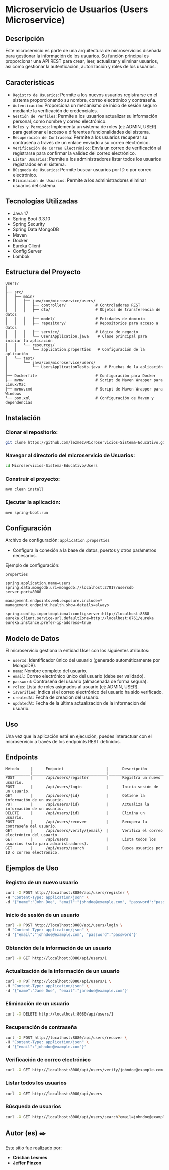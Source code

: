 # Microservicio de Usuarios (Users Microservice)

## Descripción
Este microservicio es parte de una arquitectura de microservicios diseñada para gestionar la información de los usuarios. Su función principal es proporcionar una API REST para crear, leer, actualizar y eliminar usuarios, así como gestionar la autenticación, autorización y roles de los usuarios.

## Características
- `Registro de Usuarios`: Permite a los nuevos usuarios registrarse en el sistema proporcionando su nombre, correo electrónico y contraseña.
- `Autenticación`: Proporciona un mecanismo de inicio de sesión seguro mediante la verificación de credenciales.
- `Gestión de Perfiles`: Permite a los usuarios actualizar su información personal, como nombre y correo electrónico.
- `Roles y Permisos`: Implementa un sistema de roles (ej: ADMIN, USER) para gestionar el acceso a diferentes funcionalidades del sistema.
- `Recuperación de Contraseña`: Permite a los usuarios recuperar su contraseña a través de un enlace enviado a su correo electrónico.
- `Verificación de Correo Electrónico`: Envía un correo de verificación al registrarse para confirmar la validez del correo electrónico.
- `Listar Usuarios`: Permite a los administradores listar todos los usuarios registrados en el sistema.
- `Búsqueda de Usuarios`: Permite buscar usuarios por ID o por correo electrónico.
- `Eliminación de Usuarios`: Permite a los administradores eliminar usuarios del sistema.
## Tecnologías Utilizadas
- Java 17
- Spring Boot 3.3.10
- Spring Security
- Spring Data MongoDB
- Maven
- Docker
- Eureka Client
- Config Server
- Lombok
## Estructura del Proyecto
```
Users/
│
├── src/
│   ├── main/
│   │   ├── java/com/microservice/users/
│   │   │   ├── controller/             # Controladores REST
│   │   │   ├── dto/                    # Objetos de transferencia de datos
│   │   │   ├── model/                  # Entidades de dominio
│   │   │   ├── repository/             # Repositorios para acceso a datos
│   │   │   ├── service/                # Lógica de negocio
│   │   │   └── UsersApplication.java    # Clase principal para iniciar la aplicación
│   │   └── resources/
│   │       └── application.properties   # Configuración de la aplicación
│   └── test/
│       └── java/com/microservice/users/
│           └── UsersApplicationTests.java  # Pruebas de la aplicación
│
├── Dockerfile                          # Configuración para Docker
├── mvnw                                # Script de Maven Wrapper para Linux/Mac
├── mvnw.cmd                            # Script de Maven Wrapper para Windows
└── pom.xml                             # Configuración de Maven y dependencias
```

## Instalación
### Clonar el repositorio:

```bash
git clone https://github.com/lezmez/Microservicios-Sistema-Educativo.git
```
### Navegar al directorio del microservicio de Usuarios:

```bash
cd Microservicios-Sistema-Educativo/Users
```
### Construir el proyecto:

``` bash
mvn clean install
```
### Ejecutar la aplicación:

```bash
mvn spring-boot:run
```
## Configuración
Archivo de configuración: `application.properties`
- Configura la conexión a la base de datos, puertos y otros parámetros necesarios.

Ejemplo de configuración:

```
properties

spring.application.name=users
spring.data.mongodb.uri=mongodb://localhost:27017/usersdb
server.port=8080

management.endpoints.web.exposure.include=*
management.endpoint.health.show-details=always

spring.config.import=optional:configserver:http://localhost:8888
eureka.client.service-url.defaultZone=http://localhost:8761/eureka
eureka.instance.prefer-ip-address=true
```
## Modelo de Datos
El microservicio gestiona la entidad User con los siguientes atributos:

- `userId`: Identificador único del usuario (generado automáticamente por MongoDB).
- `name`: Nombre completo del usuario.
- `email`: Correo electrónico único del usuario (debe ser validado).
- `password`: Contraseña del usuario (almacenada de forma segura).
- `roles`: Lista de roles asignados al usuario (ej: ADMIN, USER).
- `isVerified`: Indica si el correo electrónico del usuario ha sido verificado.
- `createdAt`: Fecha de creación del usuario.
- `updatedAt`: Fecha de la última actualización de la información del usuario.
## Uso
Una vez que la aplicación esté en ejecución, puedes interactuar con el microservicio a través de los endpoints REST definidos.

## Endpoints
```
Método     |      Endpoint                   |      Descripción
___________|_________________________________|_________________________________
POST       |      /api/users/register        |      Registra un nuevo usuario.
POST       |      /api/users/login           |      Inicia sesión de un usuario.
GET        |      /api/users/{id}            |      Obtiene la información de un usuario.
PUT        |      /api/users/{id}            |      Actualiza la información de un usuario.
DELETE     |      /api/users/{id}            |      Elimina un usuario.
POST       |      /api/users/recover         |      Recupera la contraseña del usuario.
GET        |      /api/users/verify/{email}  |      Verifica el correo electrónico del usuario.
GET        |      /api/users                 |      Lista todos los usuarios (solo para administradores).
GET        |      /api/users/search          |      Busca usuarios por ID o correo electrónico.
```
## Ejemplos de Uso
### Registro de un nuevo usuario
```bash
curl -X POST http://localhost:8080/api/users/register \
-H "Content-Type: application/json" \
-d '{"name":"John Doe", "email":"johndoe@example.com", "password":"password"}'
```
### Inicio de sesión de un usuario
```bash
curl -X POST http://localhost:8080/api/users/login \
-H "Content-Type: application/json" \
-d '{"email":"johndoe@example.com", "password":"password"}'
```
### Obtención de la información de un usuario
```bash
curl -X GET http://localhost:8080/api/users/1
```
### Actualización de la información de un usuario
```bash
curl -X PUT http://localhost:8080/api/users/1 \
-H "Content-Type: application/json" \
-d '{"name":"Jane Doe", "email":"janedoe@example.com"}'
```
### Eliminación de un usuario
```bash
curl -X DELETE http://localhost:8080/api/users/1
```
### Recuperación de contraseña
```bash
curl -X POST http://localhost:8080/api/users/recover \
-H "Content-Type: application/json" \
-d '{"email":"johndoe@example.com"}'
```
### Verificación de correo electrónico
```bash
curl -X GET http://localhost:8080/api/users/verify/johndoe@example.com
```
### Listar todos los usuarios
```bash
curl -X GET http://localhost:8080/api/users
```
### Búsqueda de usuarios
```bash
curl -X GET http://localhost:8080/api/users/search?email=johndoe@example.com
```
## Autor (es) ✒️

Este sitio fue realizado por:

* **Cristian Lesmes**
* **Jeffer Pinzon**
